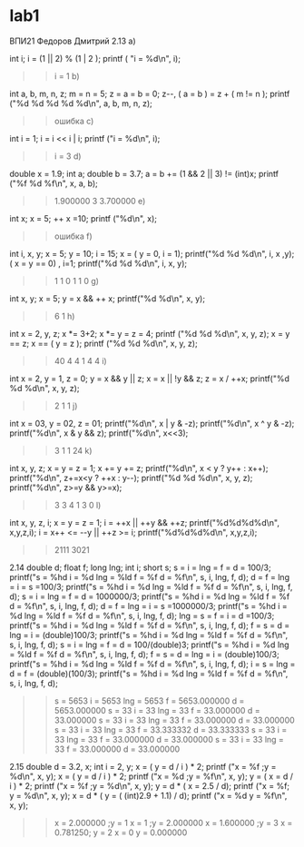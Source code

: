 # lab1
ВПИ21 Федоров Дмитрий
2.13
а)

int i;
i = (1 || 2) % (1 | 2 );
printf ( "i = %d\n", i);

>> i = 1
b)

int a, b, m, n, z;
m = n = 5;
z = a = b = 0;
z--, ( a = b ) = z + ( m != n );
printf ("%d %d %d %d %d\n", a, b, m, n, z);

>> ошибка
с)

int i = 1;
i = i << i | i;
printf ("i = %d\n", i);

>> i = 3
d)

double x = 1.9; int a;
double b = 3.7;
a = b += (1 && 2 || 3) != (int)x;
printf ("%f %d %f\n", x, a, b);

>> 1.900000 3 3.700000
e)

int x;
x = 5; ++ x =10;
printf ("%d\n", x);

>> ошибка
f)

int i, x, y; x = 5; y = 10; i = 15;
x = ( y = 0, i = 1);
printf("%d %d %d\n", i, x ,y);
( x = y == 0) , i=1;
printf("%d %d %d\n", i, x, y);

>> 1 1 0
>> 1 1 0
g)

int x, y;
x = 5; y = x && ++ x;
printf("%d %d\n", x, y);

>> 6 1
h)

int x = 2, y, z;
x *= 3+2; x *= y = z = 4;
printf ("%d %d %d\n", x, y, z);
x = y == z; x == ( y = z );
printf ("%d %d %d\n", x, y, z);

>> 40 4 4
>> 1 4 4
i)

int x = 2, y = 1, z = 0;
y = x && y || z;
x = x || !y && z;
z = x / ++x;
printf("%d %d %d\n", x, y, z);

>> 2 1 1
j)

int x = 03, y = 02, z = 01;
printf("%d\n", x | y & -z);
printf("%d\n", x ^ y & -z);
printf("%d\n", x & y && z);
printf("%d\n", x<<3);

>> 3
>> 1
>> 1
>> 24
k)

int x, y, z; x = y = z = 1;
x += y += z;
printf("%d\n", x < y ? y++ : x++);
printf("%d\n", z+=x<y ? ++x : y--);
printf("%d %d %d\n", x, y, z);
printf("%d\n", z>=y && y>=x);

>> 3
>> 3
>> 4 1 3
>> 0
l)

int x, y, z, i; x = y = z = 1;
i = ++x || ++y && ++z;
printf("%d%d%d%d\n", x,y,z,i);
i = x++ <= --y || ++z >= i;
printf("%d%d%d%d\n", x,y,z,i);

>> 2111
>> 3021

2.14
double d; float f; long lng; int i; short s;
s = i = lng = f = d = 100/3;
printf("s = %hd i = %d lng = %ld f = %f d = %f\n", s, i, lng, f, d);
d = f = lng = i = s =100/3;
printf("s = %hd i = %d lng = %ld f = %f d = %f\n", s, i, lng, f, d);
s = i = lng = f = d = 1000000/3;
printf("s = %hd i = %d lng = %ld f = %f d = %f\n", s, i, lng, f, d);
d = f = lng = i = s =1000000/3;
printf("s = %hd i = %d lng = %ld f = %f d = %f\n", s, i, lng, f, d);
lng = s = f = i = d =100/3;
printf("s = %hd i = %d lng = %ld f = %f d = %f\n", s, i, lng, f, d);
f = s = d = lng = i = (double)100/3;
printf("s = %hd i = %d lng = %ld f = %f d = %f\n", s, i, lng, f, d);
s = i = lng = f = d = 100/(double)3;
printf("s = %hd i = %d lng = %ld f = %f d = %f\n", s, i, lng, f, d);
f = s = d = lng = i = (double)100/3;
printf("s = %hd i = %d lng = %ld f = %f d = %f\n", s, i, lng, f, d);
i = s = lng = d = f = (double)(100/3);
printf("s = %hd i = %d lng = %ld f = %f d = %f\n", s, i, lng, f, d);

>> s = 5653 i = 5653 lng = 5653 f = 5653.000000 d = 5653.000000
>> s = 33 i = 33 lng = 33 f = 33.000000 d = 33.000000
>> s = 33 i = 33 lng = 33 f = 33.000000 d = 33.000000
>> s = 33 i = 33 lng = 33 f = 33.333332 d = 33.333333
>> s = 33 i = 33 lng = 33 f = 33.000000 d = 33.000000
>> s = 33 i = 33 lng = 33 f = 33.000000 d = 33.000000

2.15
double d = 3.2, x; int i = 2, y;
x = ( y = d / i ) * 2; printf ("x = %f ;y = %d\n", x, y);
x = ( y = d / i ) * 2; printf ("x = %d ;y = %f\n", x, y);
y = ( x = d / i ) * 2; printf ("x = %f ;y = %d\n", x, y);
y = d * ( x = 2.5 / d); printf ("x = %f; y = %d\n", x, y);
x = d * ( y = ( (int)2.9 + 1.1) / d); printf ("x = %d y = %f\n", x, y);

>> x = 2.000000 ;y = 1
>> x = 1 ;y = 2.000000
>> x = 1.600000 ;y = 3
>> x = 0.781250; y = 2
>> x = 0 y = 0.000000


